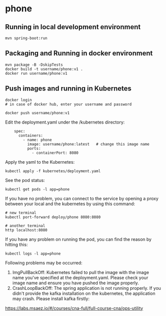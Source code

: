 # phone

## Running in local development environment

```
mvn spring-boot:run
```

## Packaging and Running in docker environment

```
mvn package -B -DskipTests
docker build -t username/phone:v1 .
docker run username/phone:v1
```

## Push images and running in Kubernetes

```
docker login 
# in case of docker hub, enter your username and password

docker push username/phone:v1
```

Edit the deployment.yaml under the /kubernetes directory:
```
    spec:
      containers:
        - name: phone
          image: username/phone:latest   # change this image name
          ports:
            - containerPort: 8080

```

Apply the yaml to the Kubernetes:
```
kubectl apply -f kubernetes/deployment.yaml
```

See the pod status:
```
kubectl get pods -l app=phone
```

If you have no problem, you can connect to the service by opening a proxy between your local and the kubernetes by using this command:
```
# new terminal
kubectl port-forward deploy/phone 8080:8080

# another terminal
http localhost:8080
```

If you have any problem on running the pod, you can find the reason by hitting this:
```
kubectl logs -l app=phone
```

Following problems may be occurred:

1. ImgPullBackOff:  Kubernetes failed to pull the image with the image name you've specified at the deployment.yaml. Please check your image name and ensure you have pushed the image properly.
1. CrashLoopBackOff: The spring application is not running properly. If you didn't provide the kafka installation on the kubernetes, the application may crash. Please install kafka firstly:

https://labs.msaez.io/#/courses/cna-full/full-course-cna/ops-utility

